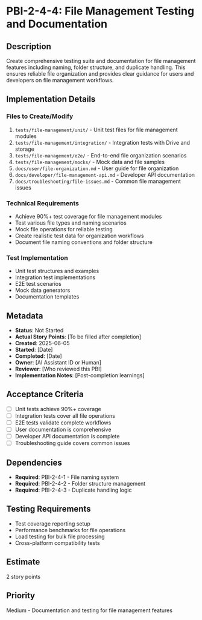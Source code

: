 # PBI-2-4-4: File Management Testing and Documentation

## Description

Create comprehensive testing suite and documentation for file management features
including naming, folder structure, and duplicate handling.
This ensures reliable file organization and provides clear guidance for users and developers
on file management workflows.

## Implementation Details

### Files to Create/Modify

1. `tests/file-management/unit/` - Unit test files for file management modules
2. `tests/file-management/integration/` - Integration tests with Drive and storage
3. `tests/file-management/e2e/` - End-to-end file organization scenarios
4. `tests/file-management/mocks/` - Mock data and file samples
5. `docs/user/file-organization.md` - User guide for file organization
6. `docs/developer/file-management-api.md` - Developer API documentation
7. `docs/troubleshooting/file-issues.md` - Common file management issues

### Technical Requirements

- Achieve 90%+ test coverage for file management modules
- Test various file types and naming scenarios
- Mock file operations for reliable testing
- Create realistic test data for organization workflows
- Document file naming conventions and folder structure

### Test Implementation

- Unit test structures and examples
- Integration test implementations
- E2E test scenarios
- Mock data generators
- Documentation templates

## Metadata

- **Status**: Not Started
- **Actual Story Points**: [To be filled after completion]
- **Created**: 2025-06-05
- **Started**: [Date]
- **Completed**: [Date]
- **Owner**: [AI Assistant ID or Human]
- **Reviewer**: [Who reviewed this PBI]
- **Implementation Notes**: [Post-completion learnings]

## Acceptance Criteria

- [ ] Unit tests achieve 90%+ coverage
- [ ] Integration tests cover all file operations
- [ ] E2E tests validate complete workflows
- [ ] User documentation is comprehensive
- [ ] Developer API documentation is complete
- [ ] Troubleshooting guide covers common issues

## Dependencies

- **Required**: PBI-2-4-1 - File naming system
- **Required**: PBI-2-4-2 - Folder structure management
- **Required**: PBI-2-4-3 - Duplicate handling logic

## Testing Requirements

- Test coverage reporting setup
- Performance benchmarks for file operations
- Load testing for bulk file processing
- Cross-platform compatibility tests

## Estimate

2 story points

## Priority

Medium - Documentation and testing for file management features
